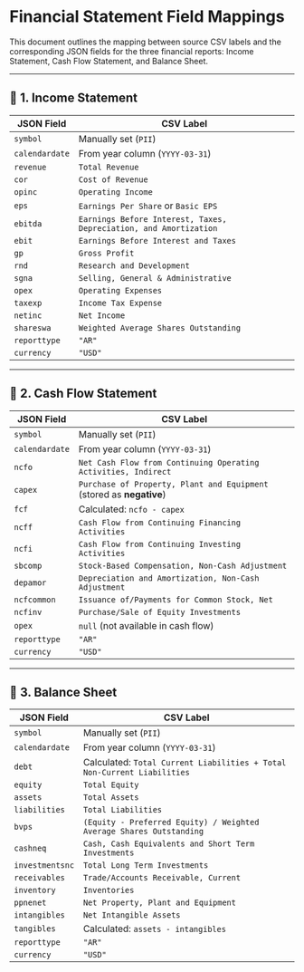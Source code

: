 # Financial Statement Field Mappings

This document outlines the mapping between source CSV labels and the corresponding JSON fields for the three financial reports: Income Statement, Cash Flow Statement, and Balance Sheet.

---

## 📄 1. Income Statement

| JSON Field      | CSV Label                                                                      |
|------------------|----------------------------------------------------------------------------------|
| `symbol`         | Manually set (`PII`)                                                            |
| `calendardate`   | From year column (`YYYY-03-31`)                                                 |
| `revenue`        | `Total Revenue`                                                                 |
| `cor`            | `Cost of Revenue`                                                               |
| `opinc`          | `Operating Income`                                                              |
| `eps`            | `Earnings Per Share` or `Basic EPS`                                             |
| `ebitda`         | `Earnings Before Interest, Taxes, Depreciation, and Amortization`              |
| `ebit`           | `Earnings Before Interest and Taxes`                                            |
| `gp`             | `Gross Profit`                                                                  |
| `rnd`            | `Research and Development`                                                      |
| `sgna`           | `Selling, General & Administrative`                                             |
| `opex`           | `Operating Expenses`                                                            |
| `taxexp`         | `Income Tax Expense`                                                            |
| `netinc`         | `Net Income`                                                                    |
| `shareswa`       | `Weighted Average Shares Outstanding`                                           |
| `reporttype`     | `"AR"`                                                                          |
| `currency`       | `"USD"`                                                                         |

---

## 💸 2. Cash Flow Statement

| JSON Field      | CSV Label                                                                      |
|------------------|----------------------------------------------------------------------------------|
| `symbol`         | Manually set (`PII`)                                                            |
| `calendardate`   | From year column (`YYYY-03-31`)                                                 |
| `ncfo`           | `Net Cash Flow from Continuing Operating Activities, Indirect`                 |
| `capex`          | `Purchase of Property, Plant and Equipment` (stored as **negative**)           |
| `fcf`            | Calculated: `ncfo - capex`                                                      |
| `ncff`           | `Cash Flow from Continuing Financing Activities`                                |
| `ncfi`           | `Cash Flow from Continuing Investing Activities`                                |
| `sbcomp`         | `Stock-Based Compensation, Non-Cash Adjustment`                                 |
| `depamor`        | `Depreciation and Amortization, Non-Cash Adjustment`                            |
| `ncfcommon`      | `Issuance of/Payments for Common Stock, Net`                                    |
| `ncfinv`         | `Purchase/Sale of Equity Investments`                                           |
| `opex`           | `null` (not available in cash flow)                                             |
| `reporttype`     | `"AR"`                                                                          |
| `currency`       | `"USD"`                                                                         |

---

## 🧾 3. Balance Sheet

| JSON Field      | CSV Label                                                                      |
|------------------|----------------------------------------------------------------------------------|
| `symbol`         | Manually set (`PII`)                                                            |
| `calendardate`   | From year column (`YYYY-03-31`)                                                 |
| `debt`           | Calculated: `Total Current Liabilities + Total Non-Current Liabilities`        |
| `equity`         | `Total Equity`                                                                  |
| `assets`         | `Total Assets`                                                                  |
| `liabilities`    | `Total Liabilities`                                                             |
| `bvps`           | `(Equity - Preferred Equity) / Weighted Average Shares Outstanding`            |
| `cashneq`        | `Cash, Cash Equivalents and Short Term Investments`                             |
| `investmentsnc`  | `Total Long Term Investments`                                                   |
| `receivables`    | `Trade/Accounts Receivable, Current`                                            |
| `inventory`      | `Inventories`                                                                   |
| `ppnenet`        | `Net Property, Plant and Equipment`                                             |
| `intangibles`    | `Net Intangible Assets`                                                         |
| `tangibles`      | Calculated: `assets - intangibles`                                              |
| `reporttype`     | `"AR"`                                                                          |
| `currency`       | `"USD"`                                                                         |
